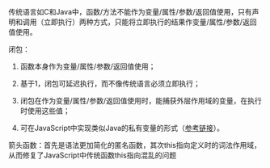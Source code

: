 传统语言如C和Java中，函数/方法不能作为变量/属性/参数/返回值使用，只有声明和调用（立即执行）两种方式，只能将立即执行的结果作变量/属性/参数/返回值使用。

闭包：

1. 函数本身作为变量/属性/参数/返回值使用；

2. 基于1，闭包可延迟执行，而不像传统语言必须立即执行；

3. 闭包在作为变量/属性/参数/返回值使用时，能捕获外层作用域的变量，在执行时使用这些值；

4. 可在JavaScript中实现类似Java的私有变量的形式（[参考链接](https://www.liaoxuefeng.com/wiki/001434446689867b27157e896e74d51a89c25cc8b43bdb3000/00143449934543461c9d5dfeeb848f5b72bd012e1113d15000)）。

箭头函数：首先是语法更加简化的匿名函数，其次this指向定义时的词法作用域，从而修复了JavaScript中传统函数this指向混乱的问题

